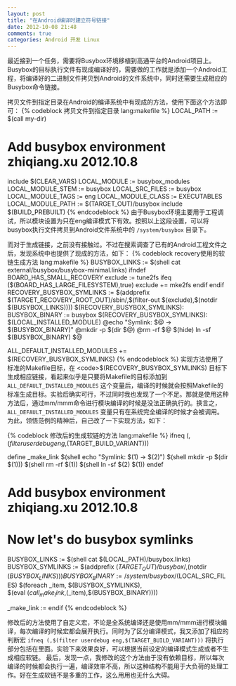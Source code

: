 ```yaml
---
layout: post
title: "在Android编译时建立符号链接"
date: 2012-10-08 21:48
comments: true
categories: Android 开发 Linux
---
```


<p>
最近接到一个任务，需要将Busybox环境移植到高通平台的Android项目上。Busybox的目标执行文件有现成编译好的，需要做的工作就是添加一个Android工程，将编译好的二进制文件拷贝到Android的文件系统中，同时还需要生成相应的Busybox命令链接。
</p>
<p>
拷贝文件到指定目录在Android的编译系统中有现成的方法，使用下面这个方法即可：
{% codeblock 拷贝文件到指定目录 lang:makefile %}
LOCAL_PATH := $(call my-dir)

# Add busybox environment zhiqiang.xu 2012.10.8
include $(CLEAR_VARS)
LOCAL_MODULE := busybox_modules
LOCAL_MODULE_STEM := busybox
LOCAL_SRC_FILES := busybox
LOCAL_MODULE_TAGS := eng
LOCAL_MODULE_CLASS := EXECUTABLES
LOCAL_MODULE_PATH := $(TARGET_OUT)/busybox
include $(BUILD_PREBUILT)
{% endcodeblock %}
由于Busybox环境主要用于工程调试，所以模块设置为只在eng编译模式下有效。按照以上这段设置，可以将busybox执行文件拷贝到Android文件系统中的 <code>/system/busybox</code> 目录下。
</p>
<p>
而对于生成链接，之前没有接触过。不过在搜索调查了已有的Android工程文件之后，发现系统中也提供了现成的方法，如下：
{% codeblock recovery使用的软链生成方法 lang:makefile %}
BUSYBOX_LINKS := $(shell cat external/busybox/busybox-minimal.links)
ifndef BOARD_HAS_SMALL_RECOVERY
exclude := tune2fs
ifeq ($(BOARD_HAS_LARGE_FILESYSTEM),true)
exclude += mke2fs
endif
endif
RECOVERY_BUSYBOX_SYMLINKS := $(addprefix $(TARGET_RECOVERY_ROOT_OUT)/sbin/,$(filter-out $(exclude),$(notdir $(BUSYBOX_LINKS))))
$(RECOVERY_BUSYBOX_SYMLINKS): BUSYBOX_BINARY := busybox
$(RECOVERY_BUSYBOX_SYMLINKS): $(LOCAL_INSTALLED_MODULE)
        @echo "Symlink: $@ -> $(BUSYBOX_BINARY)"
        @mkdir -p $(dir $@)
        @rm -rf $@
        $(hide) ln -sf $(BUSYBOX_BINARY) $@

ALL_DEFAULT_INSTALLED_MODULES += $(RECOVERY_BUSYBOX_SYMLINKS)
{% endcodeblock %}
实现方法使用了标准的Makefile目标，在 <code>$(RECOVERY_BUSYBOX_SYMLINKS)</code> 目标下生成相应链接，看起来似乎是只要将Makefile的目标添加到 <code>ALL_DEFAULT_INSTALLED_MODULES</code> 这个变量后，编译的时候就会按照Makefile的标准生成目标。实验后确实可行，不过同时我也发现了一个不足。那就是使用这种方法后，通过mm/mmm命令进行模块编译的时候是没法正确执行的。换言之， <code>ALL_DEFAULT_INSTALLED_MODULES</code> 变量只有在系统完全编译的时候才会被调用。为此，领悟范例的精神后，自己改了一下实现方法，如下：
</p>


{% codeblock 修改后的生成软链的方法 lang:makefile %}
ifneq (,$(filter userdebug eng,$(TARGET_BUILD_VARIANT)))

define _make_link
   $(shell echo "Symlink: $(1) -> $(2)")
   $(shell mkdir -p $(dir $(1)))
   $(shell rm -rf $(1))
   $(shell ln -sf $(2) $(1))
endef

# Add busybox environment zhiqiang.xu 2012.10.8
# Now let's do busybox symlinks
BUSYBOX_LINKS := $(shell cat $(LOCAL_PATH)/busybox.links)
BUSYBOX_SYMLINKS := $(addprefix $(TARGET_OUT)/busybox/,$(notdir $(BUSYBOX_LINKS)))
BUSYBOX_BINARY := /system/busybox/$(LOCAL_SRC_FILES)
$(foreach _item, $(BUSYBOX_SYMLINKS), \
       $(eval $(call _make_link,$(_item),$(BUSYBOX_BINARY))))

_make_link :=
endif
{% endcodeblock %}
<p>
修改后的方法使用了自定义宏，不论是全系统编译还是使用mm/mmm进行模块编译，每次编译的时候宏都会展开执行。同时为了区分编译模式，我又添加了相应的判断宏 <code>ifneq (,$(filter userdebug eng,$(TARGET_BUILD_VARIANT)))</code> 将执行部分包括在里面。实验下来效果良好，可以根据当前设定的编译模式生成或者不生成相应软链。
最后，发现一点，我修改的这个方法由于没有依赖目标，所以每次编译的时候都会执行一遍，编译效率不高，所以这种结构不能用于大负荷的处理工作。好在生成软链不是多重的工作，这么用用也无什么大碍。
</p>